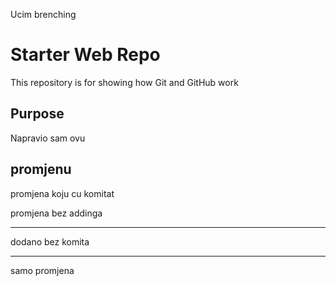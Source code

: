 Ucim brenching
# Starter Web Repo

This repository is for showing how Git and GitHub work

## Purpose

Napravio sam ovu 

## promjenu

promjena koju cu komitat

promjena bez addinga
____________________________________

dodano bez komita
________
samo promjena
